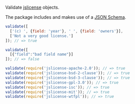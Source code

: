 Validate [jslicense][jslicense] objects.

The package includes and makes use of a [JSON Schema][schema].

<!--js var validate = require('./'); -->

```js
validate([
  ['(c) ', {field: 'year'}, ' ', {field: 'owners'}],
  ['Not a very good license.']
]); // => true

validate([
  [{"field":"bad field name"}]
]); // => false

validate(require('jslicense-apache-2.0')); // => true
validate(require('jslicense-bsd-2-clause')); // => true
validate(require('jslicense-bsd-3-clause')); // => true
validate(require('jslicense-gpl-3.0')); // => true
validate(require('jslicense-isc')); // => true
validate(require('jslicense-mit')); // => true
validate(require('jslicense-wtfpl')); // => true
```

[jslicense]: http://jslicense.org
[schema]: ./source/schema.json

